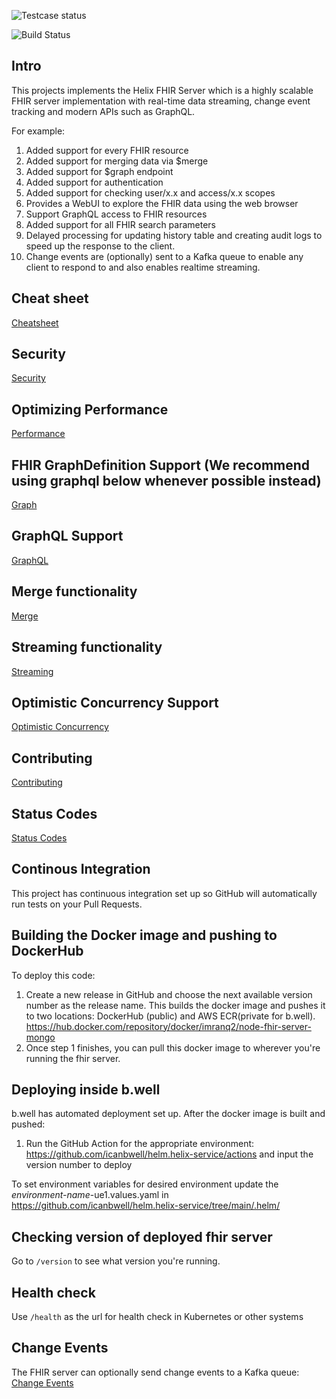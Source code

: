 ![Testcase status](https://github.com/imranq2/node-fhir-server-mongo/workflows/Node.js%20CI/badge.svg)

![Build Status](https://img.shields.io/endpoint?url=https://raw.githubusercontent.com/wiki/icanbwell/fhir-server/build_status.md)

## Intro

This projects implements the Helix FHIR Server which is a highly scalable FHIR server implementation with real-time data streaming, change event tracking and modern APIs such as GraphQL.

For example:

1. Added support for every FHIR resource
2. Added support for merging data via $merge
3. Added support for $graph endpoint
4. Added support for authentication
5. Added support for checking user/x.x and access/x.x scopes
6. Provides a WebUI to explore the FHIR data using the web browser
7. Support GraphQL access to FHIR resources
8. Added support for all FHIR search parameters
9. Delayed processing for updating history table and creating audit logs to speed up the response to the client.
10. Change events are (optionally) sent to a Kafka queue to enable any client to respond to and also enables realtime streaming.

## Cheat sheet

[Cheatsheet](cheatsheet.md)

## Security

[Security](security.md)

## Optimizing Performance

[Performance](performance.md)

## FHIR GraphDefinition Support (We recommend using graphql below whenever possible instead)

[Graph](graph.md)

## GraphQL Support

[GraphQL](graphql.md)

## Merge functionality

[Merge](merge.md)

## Streaming functionality

[Streaming](streaming.md)

## Optimistic Concurrency Support
[Optimistic Concurrency](concurrency.md)

## Contributing

[Contributing](CONTRIBUTING.md)

## Status Codes

[Status Codes](statusCodes.md)

## Continous Integration

This project has continuous integration set up so GitHub will automatically run tests on your Pull Requests.

## Building the Docker image and pushing to DockerHub

To deploy this code:

1. Create a new release in GitHub and choose the next available version number as the release name. This builds the docker image and pushes it to two locations: DockerHub (public) and AWS ECR(private for b.well). https://hub.docker.com/repository/docker/imranq2/node-fhir-server-mongo
2. Once step 1 finishes, you can pull this docker image to wherever you're running the fhir server.

## Deploying inside b.well

b.well has automated deployment set up. After the docker image is built and pushed:

1. Run the GitHub Action for the appropriate environment: https://github.com/icanbwell/helm.helix-service/actions and input the version number to deploy

To set environment variables for desired environment update the *environment-name*-ue1.values.yaml in https://github.com/icanbwell/helm.helix-service/tree/main/.helm/

## Checking version of deployed fhir server

Go to `/version` to see what version you're running.

## Health check

Use `/health` as the url for health check in Kubernetes or other systems

## Change Events

The FHIR server can optionally send change events to a Kafka queue:
[Change Events](changeEvents.md)
